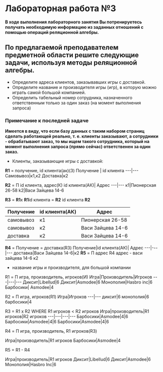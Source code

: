 # Лабораторная работа №3
**В ходе выполнения лабораторного занятия Вы потренируетесь получать необходимую информацию
из заданных отношений с помощью операций реляционной алгебры.**

## По предлагаемой преподавателем предметной области решите следующие задачи, используя методы реляционной алгебры.

- Определите адреса клиентов, заказывавших игры с доставкой. 
- Определите название и производителя игры (игр), в которую можно играть самой большой компанией.
- Определить табельный номер сотрудника, назначенного ответственным только за один заказ
(на момент выполнения запроса)
### Примечание к последней задаче
**Имеется в виду, что если базу данных с таким набором страниц сделать работающей реально, т. е. клиенты заказывают, а сотрудники - обрабатывают заказ, то мы ищем такого сотрудника, который на момент выполнения запроса (прямо сейчас) ответственен за один заказ.**


- Клиенты, заказывающие игры с доставкой:

 **R1** = получение, id клиента(ак)(3)
Получение | id клиента
 ---|---
Самовывоз|к1,к2
Доставка|к2

**R2** = П id клиента, адрес(К)
id клиентa(АК)| Адрес
---|---
к1|Пионерская 26-58
k2|Васи Зайцева 14-6

**R3** = **R1**x **R1**id клиента = **R2** id клиента **R2**

Получение|id клиентa(АК)| Адрес
---|---|---
самовывоз| к1| Пионерская 26-58
самовывоз| к2| Васи Зайцева 14-6
доставка |к2 |Васи Зайцева 14-6

**R4** = Получение = доставка(R3)
Получение|id клиентa(АК)| Адрес
---|---|---
доставка|Васи Зайцева 14-6|к2
**R5** = П адрес R4
адрес - васи зайцева 14-6 к2
 
- название игры и производителя, для большой компании

R1 = П игра, производитель, игроков(И)
Игра|Производитель|Игроков
---|---|---
Диксит|Libellud|6
Диксит|Asmodee|6
Монополия|Hasbro inc|6
Барбосики| Asmodee|4

R2 = П игра, игроков(R1)
Игра|Игроков
---|---
диксит|6
монополия|6
барбосики|4

R3 = R1 x R2 WHERE R1 игроков < R2 игроков
Игра|производитель|R1 игроков|R2 игроков
---|---|---|---
Барбосики|Asmodee|4|6
Барбосики|Asmodee|4|6
Барбосики|Asmodee|4|6

R4 = П игра, производитель, R1 игроков(R3)

Игра|производитель|R1 игроков
Барбосики|Asmodee|4

R5 = R1 - R4

Игра|производитель|R1 игроков
Диксит|Libellud|6
Диксит|Asmodee|6
Монополия|Hasbro Inc|6





